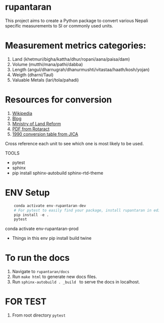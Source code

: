 # rupantaran

This project aims to create a Python package to convert various Nepali specific measurements to SI or commonly used units. 



# Measurement metrics categories:

1. Land (khetmuri/bigha/kattha/dhur/ropani/aana/paisa/dam)
2. Volume (mutthi/mana/pathi/dabba)
3. Length  (angul/dharnugrah/dhanurmushti/vitastaa/haath/kosh/yojan)
4. Weigth (dharni/Taul)
5. Valuable Metals (lari/tola/pahadi)


# Resources for conversion

1. [Wikipedia](https://en.wikipedia.org/wiki/Nepalese_units_of_measurement)
2. [Blog](https://www.merokalam.com/nepali-land-measurement/)
3. [Ministry of Land Reform](https://www.dos.gov.np/tools/unit)
4. [PDF from Rotaract](https://www.nepalhelp.dk/filer/Projecthelp/conversion.pdf)
5. [1990 conversion table from JICA](https://openjicareport.jica.go.jp/pdf/10812329_01.pdf)

Cross reference each unit to see which one is most likely to be used.



TOOLS 
- pytest
- sphinx
- pip install sphinx-autobuild sphinx-rtd-theme





# ENV Setup

```python
    conda activate env-rupantaran-dev
    # For pytest to easily find your package, install rupantaran in editable mode. In the root of your project (the parent directory of rupantaran/), run:
    pip install -e .
    pytest
```

conda activate env-rupantaran-prod

- Things in this env 
pip install build twine


# To run the docs

1. Navigate to <code>rupantaran/docs</code>
2. Run <code>make html</code> to generate new docs files.
3. Run <code>sphinx-autobuild . _build </code> to serve the docs in localhost.



# FOR TEST 

1. From root directory <code>pytest</code>